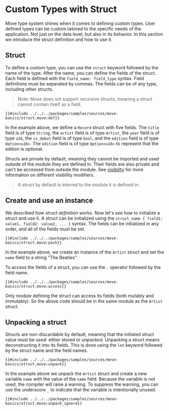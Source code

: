 # Custom Types with Struct

Move type system shines when it comes to defining custom types. User defined types can be custom tailored to the specific needs of the application. Not just on the data level, but also in its behavior. In this section we introduce the struct definition and how to use it.

## Struct

To define a custom type, you can use the `struct` keyword followed by the name of the type. After the name, you can define the fields of the struct. Each field is defined with the `field_name: field_type` syntax. Field definitions must be separated by commas. The fields can be of any type, including other structs.

> Note: Move does not support recursive structs, meaning a struct cannot contain itself as a field.

```move
{{#include ../../../packages/samples/sources/move-basics/struct.move:def}}
```

In the example above, we define a `Record` struct with five fields. The `title` field is of type `String`, the `artist` field is of type `Artist`, the `year` field is of type `u16`, the `is_debut` field is of type `bool`, and the `edition` field is of type `Option<u16>`. The `edition` field is of type `Option<u16>` to represent that the edition is optional.

Structs are private by default, meaning they cannot be imported and used outside of the module they are defined in. Their fields are also private and can't be accessed from outside the module. See [visibility](./visibility.md) for more information on different visibility modifiers.

> A struct by default is _internal_ to the module it is defined in.

## Create and use an instance

We described how struct _definition_ works. Now let's see how to initialize a struct and use it. A struct can be initialized using the `struct_name { field1: value1, field2: value2, ... }` syntax. The fields can be initialized in any order, and all of the fields must be set.

```move
{{#include ../../../packages/samples/sources/move-basics/struct.move:pack}}
```

In the example above, we create an instance of the `Artist` struct and set the `name` field to a string "The Beatles".

To access the fields of a struct, you can use the `.` operator followed by the field name.

```move
{{#include ../../../packages/samples/sources/move-basics/struct.move:access}}
```

Only module defining the struct can access its fields (both mutably and immutably). So the above code should be in the same module as the `Artist` struct.

<!-- ## Accessing Fields

Struct fields are private and can be accessed only by the module defining the struct. To access the fields of a struct, you can use the `.` operator followed by the field name.

```move
# anchor: access
{{#include ../../../packages/samples/sources/move-basics/struct.move:access}}
```
-->

## Unpacking a struct

Structs are non-discardable by default, meaning that the initiated struct value must be used: either stored or _unpacked_. Unpacking a struct means deconstructing it into its fields. This is done using the `let` keyword followed by the struct name and the field names.

```move
{{#include ../../../packages/samples/sources/move-basics/struct.move:unpack}}
```

In the example above we unpack the `Artist` struct and create a new variable `name` with the value of the `name` field. Because the variable is not used, the compiler will raise a warning. To suppress the warning, you can use the underscore `_` to indicate that the variable is intentionally unused.

```move
{{#include ../../../packages/samples/sources/move-basics/struct.move:unpack_ignore}}
```
